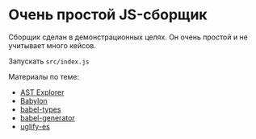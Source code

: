 # Очень простой JS-сборщик

Сборщик сделан в демонстрационных целях. Он очень простой и не учитывает много кейсов.

Запускать `src/index.js`

Материалы по теме:

* [AST Explorer](https://astexplorer.net/)
* [Babylon](https://github.com/babel/babel/tree/master/packages/babylon)
* [babel-types](https://github.com/babel/babel/tree/master/packages/babel-types)
* [babel-generator](https://github.com/babel/babel/tree/master/packages/babel-generator)
* [uglify-es](https://github.com/mishoo/UglifyJS2/tree/harmony)
